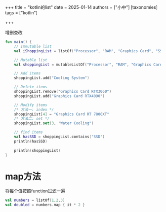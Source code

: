 +++
title = "kotlin的list"
date = 2025-01-14
authors = ["小中"]
[taxonomies]
tags = ["kotlin"]

+++

增删查改

```kt
fun main() {
    // Immutable list
    val iShoppingList = listOf("Processor", "RAM", "Graphics Card", "SSD")

    // Mutable list
    val shoppingList = mutableListOf("Processor", "RAM", "Graphics Card RTX3060", "SSD")

    // Add items
    shoppingList.add("Cooling System")

    // Delete items
    shoppingList.remove("Graphics Card RTX3060")
    shoppingList.add("Graphics Card RTX4090")

    // Modify items
    /* 方法一: index */
    shoppingList[4] = "Graphics Card RT 7800XT"
    /* 方法二: set */
    shoppingList.set(3, "Water Cooling")

    // find items
    val hasSSD = shoppingList.contains("SSD")
    println(hasSSD)
    
    println(shoppingList)
}
```

# map方法

将每个值按照function过滤一遍

```kt
val numbers = listOf(1,2,3)
val doubled = numbers.map { it * 2 }
```
